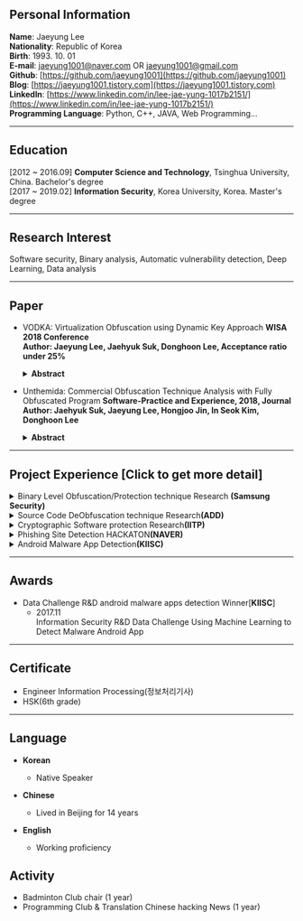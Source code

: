 ## Personal Information

**Name**:   Jaeyung Lee<br>
**Nationality**:   Republic of Korea <br>
**Birth**:  1993. 10. 01<br>
**E-mail**: jaeyung1001@naver.com OR jaeyung1001@gmail.com<br>
**Github**: [https://github.com/jaeyung1001](https://github.com/jaeyung1001)<br>
**Blog**:   [https://jaeyung1001.tistory.com](https://jaeyung1001.tistory.com)<br>
**LinkedIn**: [https://www.linkedin.com/in/lee-jae-yung-1017b2151/](https://www.linkedin.com/in/lee-jae-yung-1017b2151/)<br>
**Programming Language**:  Python, C++, JAVA, Web Programming...<br>

***
## Education

\[2012 ~ 2016.09\] <strong>Computer Science and Technology</strong>, Tsinghua University, China. Bachelor's degree <br>
\[2017 ~ 2019.02\] <strong>Information Security</strong>, Korea University, Korea. Master's degree <br>

***
## Research Interest

Software security, Binary analysis, Automatic vulnerability detection, Deep Learning, Data analysis

***
## Paper

- VODKA: Virtualization Obfuscation using Dynamic Key Approach <strong>WISA 2018 Conference</strong><br>
  **Author: Jaeyung Lee, Jaehyuk Suk, Donghoon Lee, Acceptance ratio under 25%**<br>
  <details><summary><strong>Abstract</strong></summary>
  The virtualization obfuscation technique is known to possess excellent security among software protection techniques. However, research has shown that virtualization obfuscation techniques can be analyzed by automated analysis tools because the deobfuscate virtualization obfuscation methodology is fixed. In this situation, additional protection techniques of the virtualization structure have been studied to supplement the protection strength of virtualization obfuscation. However, most of the proposed protection schemes require a special assumption or significantly increase the overhead of the program to be protected.<br>
  In this paper, we propose a delayed analysis method for a lightweight virtualization structure that does not require a strong assumption. Hence, we propose a new virtual code protection scheme combining an anti-analysis technique and dynamic key, and explain its mechanism. This causes correspondence ambiguity between the virtual code and the handler code, thus causing analysis delay. In addition, we show the result of debugging or dynamic instrumentation experiment when the additional anti-analysis technique is applied.</details>

- Unthemida: Commercial Obfuscation Technique Analysis with Fully Obfuscated Program <strong>Software-Practice and Experience, 2018, Journal</strong><br>
  **Author: Jaehyuk Suk, Jaeyung Lee, Hongjoo Jin, In Seok Kim, Donghoon Lee**<br>
  <details><summary><strong>Abstract</strong></summary>
  The main goal of code obfuscation is to make software more difficult to reverseengineer. These techniques modify data structures and control flow while retain-ing the functionality of the original program. Although obfuscation is a usefulmethod for protecting programs, it can also be used to protect malware. Thisraises concerns that malware could use code obfuscation to avoid detection byantivirus software. It is very difficult to analyze the functionality of obfuscatedmalware before it has been deobfuscated. Furthermore, commercial obfuscationtools allow malware authors to apply multiple obfuscation options simultane-ously, and current deobfuscation techniques cannot handle this situation. In thisstudy, we analyzed a well-known commercial obfuscation tool called Themida.We applied its many obfuscation options to a program and implemented a toolto recover the original code and data. We extracted features from obfuscated pro-grams and analyzed their control flow. Our tool is based on these features and thecontrol flow patterns and can identify whether Themida has been applied to theprogram and which obfuscation options have been used. Finally, we suggesteda method for recovering the import address table of programs by using dynamicbinary instrumentation. The proposed rules and algorithms can almost com-pletely recover the APIs of programs even though they are hidden by obfuscationoptions provided by Themida.</details>

***
## Project Experience \[Click to get more detail]

<details><summary>Binary Level Obfuscation/Protection technique Research <strong>(Samsung Security)</strong></summary>
<br>
<li><strong>Project Abstract</strong>
    <ul>
        <li>Research about delay method for Software which applied Binary Level Obfuscation technique</li>
    </ul>
</li>

</details>

<details><summary>Source Code DeObfuscation technique Research<strong>(ADD)</strong></summary>
<br>
#### yes, even hidden code blocks!

</details>

<details><summary>Cryptographic Software protection Research<strong>(IITP)</strong></summary>
<br>
#### yes, even hidden code blocks!

</details>

<details><summary>Phishing Site Detection HACKATON<strong>(NAVER)</strong></summary>
<br>
**yes, even hidden code blocks!**

</details>

<details><summary>Android Malware App Detection<strong>(KIISC)</strong></summary>
<br>
**yes, even hidden code blocks!**

</details>

***

## Awards

- Data Challenge R&D android malware apps detection Winner\[**KIISC**\]
  - 2017.11<br>
  Information Security R&D Data Challenge Using Machine Learning to Detect Malware Android App

***
## Certificate

- Engineer Information Processing(정보처리기사)
- HSK(6th grade)

***
## Language

- **Korean**
  - Native Speaker
  
- **Chinese**
  - Lived in Beijing for 14 years
  
- **English**
  - Working proficiency

## Activity

- Badminton Club chair (1 year)
- Programming Club & Translation Chinese hacking News (1 year)

